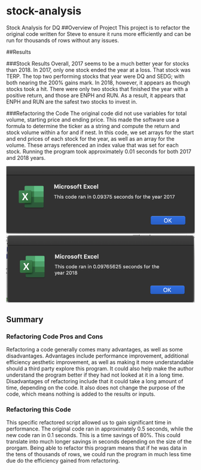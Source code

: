 # stock-analysis
Stock Analysis for DQ
##Overview of Project
This project is to refactor the original code written for Steve to ensure it runs more efficiently and can be run for thousands of rows without any issues.

##Results

###Stock Results
Overall, 2017 seems to be a much better year for stocks than 2018. In 2017, only one stock ended the year at a loss. That stock was TERP. The top two performing stocks that year were DQ and SEDG; with both nearing the 200% gains mark. In 2018, however, it appears as though stocks took a hit. There were only two stocks that finished the year with a positive return, and those are ENPH and RUN. As a result, it appears that ENPH and RUN are the safest two stocks to invest in.

###Refactoring the Code
The original code did not use variables for total volume, starting price and ending price. This made the software use a formula to determine the ticker as a string and compute the return and stock volume within a for and if nest. In this code, we set arrays for the start and end prices of each stock for the year, as well as an array for the volume. These arrays referenced an index value that was set for each stock. Running the program took approximately 0.01 seconds for both 2017 and 2018 years.


![2017](resources/2017.png)
![2018](resources/2018.png)

## Summary

### Refactoring Code Pros and Cons

Refactoring a code generally comes many advantages, as well as some disadvantages. Advantages include performance improvement, additional efficiency aesthetic improvement, as well as making it more understandable should a third party explore this program. It could also help make the author understand the program better if they had not looked at it in a long time. Disadvantages of refactoring include that it could take a long amount of time, depending on the code. It also does not change the purpose of the code, which means nothing is added to the results or inputs.

### Refactoring this Code

This specific refactored script allowed us to gain significant time in performance. The original code ran in approximately 0.5 seconds, while the new code ran in 0.1 seconds. This is a time savings of 80%. This could translate into much longer savings in seconds depending on the size of the prorgam. Being able to refactor this program means that if he was data in the tens of thousands of rows, we could run the program in much less time due do the efficiency gained from refactoring. 



